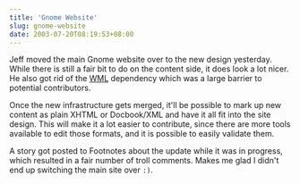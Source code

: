 ```yaml
---
title: 'Gnome Website'
slug: gnome-website
date: 2003-07-20T08:19:53+08:00
---
```


Jeff moved the main Gnome website over to the new design yesterday.
While there is still a fair bit to do on the content side, it does look
a lot nicer. He also got rid of the [WML](http://thewml.org/) dependency
which was a large barrier to potential contributors.

Once the new infrastructure gets merged, it\'ll be possible to mark up
new content as plain XHTML or Docbook/XML and have it all fit into the
site design. This will make it a lot easier to contribute, since there
are more tools available to edit those formats, and it is possible to
easily validate them.

A story got posted to Footnotes about the update while it was in
progress, which resulted in a fair number of troll comments. Makes me
glad I didn\'t end up switching the main site over `:)`.

